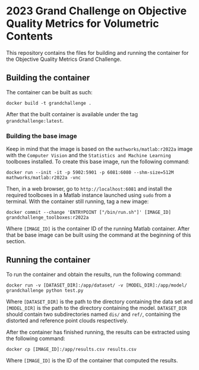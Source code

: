 # 2023 Grand Challenge on Objective Quality Metrics for Volumetric Contents

This repository contains the files for building and running the container for
the Objective Quality Metrics Grand Challenge.

## Building the container

The container can be built as such:

    docker build -t grandchallenge .

After that the built container is available under the tag
`grandchallenge:latest`.

### Building the base image

Keep in mind that the image is based on the `mathworks/matlab:r2022a` image
with the `Computer Vision` and the `Statistics and Machine Learning` toolboxes
installed. To create this base image, run the following command:

    docker run --init -it -p 5902:5901 -p 6081:6080 --shm-size=512M mathworks/matlab:r2022a -vnc

Then, in a web browser, go to `http://localhost:6081` and install the required
toolboxes in a Matlab instance launched using `sudo` from a terminal. With the
container still running, tag a new image:

    docker commit --change 'ENTRYPOINT ["/bin/run.sh"]' [IMAGE_ID] grandchallenge_toolboxes:r2022a

Where `[IMAGE_ID]` is the container ID of the running Matlab container. After
that be base image can be built using the command at the beginning of this
section.

## Running the container

To run the container and obtain the results, run the following command:

    docker run -v [DATASET_DIR]:/app/dataset/ -v [MODEL_DIR]:/app/model/ grandchallenge python test.py

Where `[DATASET_DIR]` is the path to the directory containing the data set and
`[MODEL_DIR]` is the path to the directory containing the model. `DATASET_DIR`
should contain two subdirectories named `dis/` and `ref/`, containing the
distorted and reference point clouds respectively.

After the container has finished running, the results can be extracted using
the following command:

    docker cp [IMAGE_ID]:/app/results.csv results.csv

Where `[IMAGE_ID]` is the ID of the container that computed the results.
